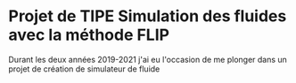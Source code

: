 # Projet de TIPE Simulation des fluides avec la méthode FLIP

Durant les deux années 2019-2021 j'ai eu l'occasion de me plonger dans un projet de création de simulateur de fluide 
